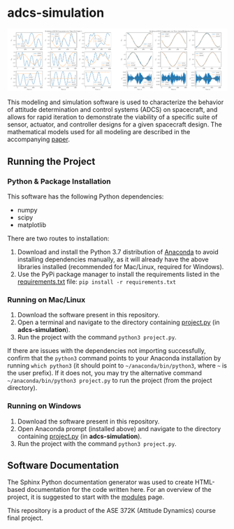# adcs-simulation

![alt text](images/dcm_comparison.png "Uncontrolled vs Controlled Attitude Simulation Results")

This modeling and simulation software is used to characterize the behavior of attitude determination and control systems (ADCS) on spacecraft, and allows for rapid iteration to demonstrate the viability of a specific suite of sensor, actuator, and controller designs for a given spacecraft design. The mathematical models used for all modeling are described in the accompanying [paper](final_project_paper.pdf).

## Running the Project

### Python & Package Installation
This software has the following Python dependencies:
- numpy
- scipy
- matplotlib

There are two routes to installation:
1. Download and install the Python 3.7 distribution of [Anaconda](https://www.anaconda.com/download/) to avoid installing dependencies manually, as it will already have the above libraries installed (recommended for Mac/Linux, required for Windows).
2. Use the PyPi package manager to install the requirements listed in the [requirements.txt](requirements.txt) file:
`pip install -r requirements.txt`

### Running on Mac/Linux
1. Download the software present in this repository.
2. Open a terminal and navigate to the directory containing [project.py](project.py) (in **adcs-simulation**).
3. Run the project with the command `python3 project.py`.

If there are issues with the dependencies not importing successfully, confirm that the `python3` command points to your Anaconda installation by running `which python3` (it should point to `~/anaconda/bin/python3`, where `~` is the user prefix). If it does not, you may try the alternative command `~/anaconda/bin/python3 project.py` to run the project (from the project directory).

### Running on Windows
1. Download the software present in this repository.
2. Open Anaconda prompt (installed above) and navigate to the directory containing [project.py](project.py) (in **adcs-simulation**).
3. Run the project with the command `python3 project.py`.


## Software Documentation
The Sphinx Python documentation generator was used to create HTML-based documentation for the code written here. For an overview of the project, it is suggested to start with the [modules](https://gavincmartin.github.io/adcs-simulation/modules.html) page.


This repository is a product of the ASE 372K (Attitude Dynamics) course final project.
